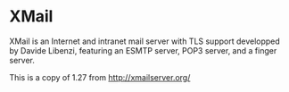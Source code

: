 # XMail
XMail is an Internet and intranet mail server with TLS support developped by Davide Libenzi, featuring an ESMTP server, POP3 server, and a finger server.


This is a copy of 1.27 from http://xmailserver.org/


